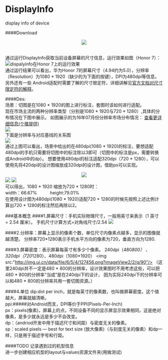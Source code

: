 # DisplayInfo
display info of device

####Download
<div align=center><img src="https://github.com/ZQiang94/DisplayInfo/blob/master/20160820231714.png"/></div><br/>

通过运行DisplayInfo获取当前设备屏幕的尺寸信息，运行效果如图（Honor 7）：
<img src="https://github.com/ZQiang94/DisplayInfo/blob/master/device-2016-08-20-115904.png" alt="dispalyinfo在Honor 7上的运行效果"><br/>
通过运行结果可以看出，华为Honor 7的屏幕尺寸（4.94约为5.0），分辨率（Resolution）为1080 * 1920（缺少的为下面的按键），DPI为480dpi等信息。另外还有一些
Android适配时需要了解的尺寸限定符，详细讲解见[官方文档对尺寸限定符的解释](https://developer.android.com/training/multiscreen/screensizes.html)。

####Des:<br/>
场景：切图是在1080 * 1920的图上进行标注，套图时该如何进行适配。<br/>
现在市场主流的两种分辨率类型（分别是1080 * 1920与720 * 1280）,具体的分布情况在下图中展示。
如图展示的为16年07月份分辨率市场分布情况：
[查看更详细信息(个推提供)](http://www.getui.com/data-report/equipment-info.html)<br/>
<img src="https://github.com/ZQiang94/DisplayInfo/blob/master/display_2016-8-20.png"/><br/>
下面是分辨率与对应基线的关系图<br/>
<img src="http://img.ui.cn/data/file/7/9/8/278897.png?imageView2/2/q/90"/><br/>
通过上图可以看出，场景中给出的在480dpi(1080 * 1920)的标注，要想适配480dpi的手机只需要将切图中的标注除以3即可（切图中的标注是px，需要转换成Android中的dp）。
想要使用480dpi的标注适配320dpi（720 * 1280），可以使用先将420dpi的设计图缩放成320dpi的设计图，借助ps可以实现。<br/>
<div align=center><img src="https://github.com/ZQiang94/DisplayInfo/blob/master/display_00.png"/><br/></div>
<img src="https://github.com/ZQiang94/DisplayInfo/blob/master/display_1080-720.png"/>
<img src="https://github.com/ZQiang94/DisplayInfo/blob/master/display_1920-1280.png"/><br/>
可以得出，1080 * 1920 缩放为720 * 1280时：<br/>
width：66.67%&emsp;&emsp;&emsp;height:79.01%<br/>
在使用设计图为480dpi(1080 * 1920)适配720 * 1280的时候先按照上述比例计算出720 * 1280的标注然后再除以2。


###基本概念
####1.屏幕尺寸：手机实际物理尺寸，一般用英寸来表示（1 英寸 = 2.54 厘米）。
手机尺寸计算方式=对角线尺寸/2.54
<img src="http://img.ui.cn/data/file/5/5/4/127455.png?imageView2/2/q/90"/>

####2.分辨率：屏幕上显示的像素个数，单位尺寸内像素点越多，显示的图像就越清楚。
分辨率720*1280表示手机水平方向的像素为720，垂直方向为1280.

####3.屏幕密度：表示屏幕每英寸有多少个像素。
240dpi（480*800） 、320dpi（720*1280）、480dpi（1080*1920）
<img src:"http://img.ui.cn/data/file/6/5/4/127456.png?imageView2/2/q/90"/>
（这里240dpi并不一定是480 * 800的分辨率，设计效果图时不用考虑这些，可以把480 * 800的分辨率“当成”是在240dpi下的设计，
因为实际240dpi下的分辨率可以和480 * 800的分辨率共用一套切图资源。）

####4.单位
dip:dot per inch，就是每英寸的像素数，也叫做屏幕密度。这个值越大，屏幕就越清晰。<br/>
ppi:#####对Android而言，DPI等价于PPI(Pixels-Per-Inch)<br/>
px：pixels(像素)，屏幕上的点，不同设备不同的显示屏显示效果相同，这是绝对像素，是多少就永远是多少不会改变。<br/>
dp：（andriod开发中用于描述尺寸和间距）与密度无关的像素。<br/>
sp：scaled pixels — best for text size (放大像素)（与刻度无关的像素）和dp一样，只是用于描述字号和行距。

####TODO
记录遇到过的机型信息<br/>
进一步创建相应机型的layout与values资源文件夹(用做测试)<br/>
